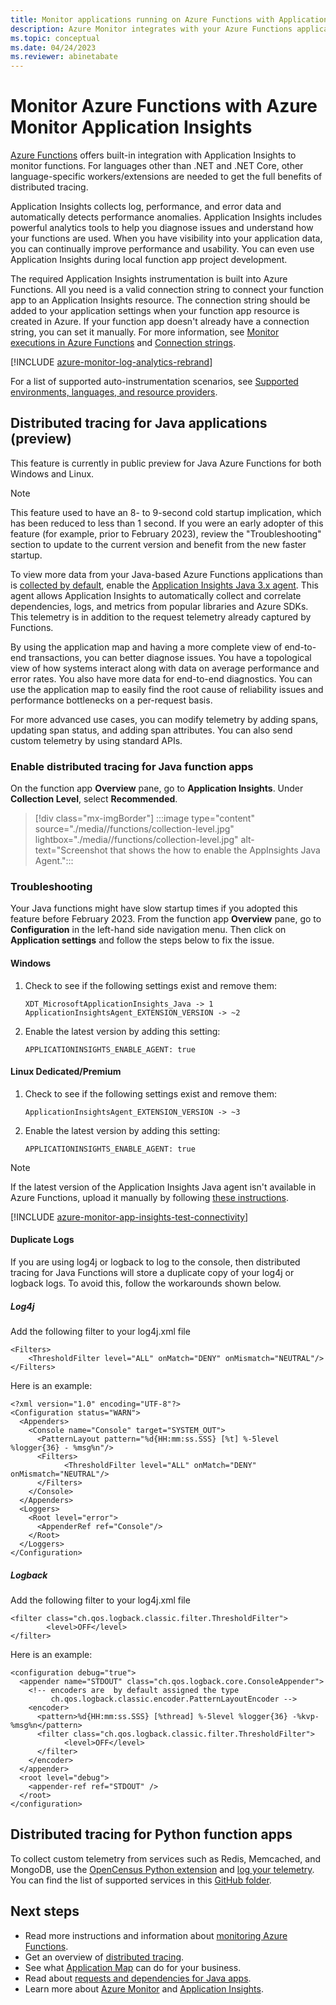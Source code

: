 ```yaml
---
title: Monitor applications running on Azure Functions with Application Insights - Azure Monitor | Microsoft Docs
description: Azure Monitor integrates with your Azure Functions application, allowing performance monitoring and quickly identifying problems.
ms.topic: conceptual
ms.date: 04/24/2023
ms.reviewer: abinetabate
---
```


# Monitor Azure Functions with Azure Monitor Application Insights

[Azure Functions](../../azure-functions/functions-overview.md) offers built-in integration with Application Insights to monitor functions. For languages other than .NET and .NET Core, other language-specific workers/extensions are needed to get the full benefits of distributed tracing.

Application Insights collects log, performance, and error data and automatically detects performance anomalies. Application Insights includes powerful analytics tools to help you diagnose issues and understand how your functions are used. When you have visibility into your application data, you can continually improve performance and usability. You can even use Application Insights during local function app project development.

The required Application Insights instrumentation is built into Azure Functions. All you need is a valid connection string to connect your function app to an Application Insights resource. The connection string should be added to your application settings when your function app resource is created in Azure. If your function app doesn't already have a connection string, you can set it manually. For more information, see [Monitor executions in Azure Functions](../../azure-functions/functions-monitoring.md?tabs=cmd) and [Connection strings](sdk-connection-string.md).

[!INCLUDE [azure-monitor-log-analytics-rebrand](../../../includes/azure-monitor-instrumentation-key-deprecation.md)]

For a list of supported auto-instrumentation scenarios, see [Supported environments, languages, and resource providers](codeless-overview.md#supported-environments-languages-and-resource-providers).

## Distributed tracing for Java applications (preview)

This feature is currently in public preview for Java Azure Functions for both Windows and Linux.

> [!Note]
> This feature used to have an 8- to 9-second cold startup implication, which has been reduced to less than 1 second. If you were an early adopter of this feature (for example, prior to February 2023), review the "Troubleshooting" section to update to the current version and benefit from the new faster startup.

To view more data from your Java-based Azure Functions applications than is [collected by default](../../azure-functions/functions-monitoring.md?tabs=cmd), enable the [Application Insights Java 3.x agent](./java-in-process-agent.md). This agent allows Application Insights to automatically collect and correlate dependencies, logs, and metrics from popular libraries and Azure SDKs. This telemetry is in addition to the request telemetry already captured by Functions.

By using the application map and having a more complete view of end-to-end transactions, you can better diagnose issues. You have a topological view of how systems interact along with data on average performance and error rates. You also have more data for end-to-end diagnostics. You can use the application map to easily find the root cause of reliability issues and performance bottlenecks on a per-request basis.

For more advanced use cases, you can modify telemetry by adding spans, updating span status, and adding span attributes. You can also send custom telemetry by using standard APIs.

### Enable distributed tracing for Java function apps

On the function app **Overview** pane, go to **Application Insights**. Under **Collection Level**, select **Recommended**.

> [!div class="mx-imgBorder"]
:::image type="content" source="./media//functions/collection-level.jpg" lightbox="./media//functions/collection-level.jpg" alt-text="Screenshot that shows the how to enable the AppInsights Java Agent.":::

### Troubleshooting

Your Java functions might have slow startup times if you adopted this feature before February 2023. From the function app **Overview** pane, go to **Configuration** in the left-hand side navigation menu. Then click on **Application settings** and follow the steps below to fix the issue.

#### Windows

1. Check to see if the following settings exist and remove them:

    ```
    XDT_MicrosoftApplicationInsights_Java -> 1
    ApplicationInsightsAgent_EXTENSION_VERSION -> ~2
    ```

2. Enable the latest version by adding this setting:
    
    ```
    APPLICATIONINSIGHTS_ENABLE_AGENT: true
    ```

#### Linux Dedicated/Premium

1. Check to see if the following settings exist and remove them:

    ```
    ApplicationInsightsAgent_EXTENSION_VERSION -> ~3
    ```

2. Enable the latest version by adding this setting:
    
    ```
    APPLICATIONINSIGHTS_ENABLE_AGENT: true
    ```

> [!NOTE]
> If the latest version of the Application Insights Java agent isn't available in Azure Functions, upload it manually by following [these instructions](https://github.com/Azure/azure-functions-java-worker/wiki/Distributed-Tracing-for-Java-Azure-Functions#customize-distribute-agent).

[!INCLUDE [azure-monitor-app-insights-test-connectivity](../../../includes/azure-monitor-app-insights-test-connectivity.md)]

#### Duplicate Logs

If you are using log4j or logback to log to the console, then distributed tracing for Java Functions will store a duplicate copy of your log4j or logback logs. To avoid this, follow the workarounds shown below.

##### Log4j

Add the following filter to your log4j.xml file

    <Filters>
        <ThresholdFilter level="ALL" onMatch="DENY" onMismatch="NEUTRAL"/>
    </Filters>
    
Here is an example:
    
    <?xml version="1.0" encoding="UTF-8"?>
    <Configuration status="WARN">
      <Appenders>
        <Console name="Console" target="SYSTEM_OUT">
          <PatternLayout pattern="%d{HH:mm:ss.SSS} [%t] %-5level %logger{36} - %msg%n"/>
          <Filters>
                <ThresholdFilter level="ALL" onMatch="DENY" onMismatch="NEUTRAL"/>
          </Filters>
        </Console>
      </Appenders>
      <Loggers>
        <Root level="error">
          <AppenderRef ref="Console"/>
        </Root>
      </Loggers>
    </Configuration>

##### Logback

Add the following filter to your log4j.xml file

    <filter class="ch.qos.logback.classic.filter.ThresholdFilter">
            <level>OFF</level>
    </filter>  

Here is an example:

    <configuration debug="true">
      <appender name="STDOUT" class="ch.qos.logback.core.ConsoleAppender">
        <!-- encoders are  by default assigned the type
             ch.qos.logback.classic.encoder.PatternLayoutEncoder -->
        <encoder>
          <pattern>%d{HH:mm:ss.SSS} [%thread] %-5level %logger{36} -%kvp- %msg%n</pattern>
          <filter class="ch.qos.logback.classic.filter.ThresholdFilter">
                <level>OFF</level>
          </filter>  
        </encoder>
      </appender>
      <root level="debug">
        <appender-ref ref="STDOUT" />
      </root>
    </configuration>

## Distributed tracing for Python function apps

To collect custom telemetry from services such as Redis, Memcached, and MongoDB, use the [OpenCensus Python extension](https://github.com/census-ecosystem/opencensus-python-extensions-azure) and [log your telemetry](../../azure-functions/functions-reference-python.md?tabs=azurecli-linux%2capplication-level#log-custom-telemetry). You can find the list of supported services in this [GitHub folder](https://github.com/census-instrumentation/opencensus-python/tree/master/contrib).

## Next steps

* Read more instructions and information about [monitoring Azure Functions](../../azure-functions/functions-monitoring.md).
* Get an overview of [distributed tracing](distributed-tracing-telemetry-correlation.md).
* See what [Application Map](./app-map.md?tabs=net) can do for your business.
* Read about [requests and dependencies for Java apps](./java-in-process-agent.md).
* Learn more about [Azure Monitor](../overview.md) and [Application Insights](./app-insights-overview.md).


